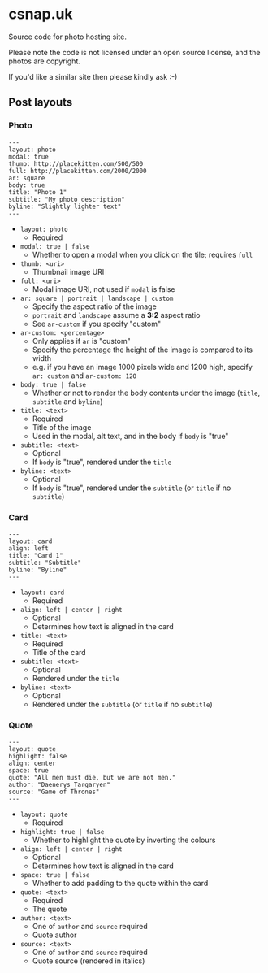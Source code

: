 # csnap.uk

Source code for photo hosting site.

Please note the code is not licensed under an open source license, and the photos are copyright.

If you'd like a similar site then please kindly ask :-)

## Post layouts

### Photo

    ---
    layout: photo
    modal: true
    thumb: http://placekitten.com/500/500
    full: http://placekitten.com/2000/2000
    ar: square
    body: true
    title: "Photo 1"
    subtitle: "My photo description"
    byline: "Slightly lighter text"
    ---

- `layout: photo`
  - Required
- `modal: true | false`
  - Whether to open a modal when you click on the tile; requires `full`
- `thumb: <uri>`
  - Thumbnail image URI
- `full: <uri>`
  - Modal image URI, not used if `modal` is false
- `ar: square | portrait | landscape | custom`
  - Specify the aspect ratio of the image
  - `portrait` and `landscape` assume a **3:2** aspect ratio
  - See `ar-custom` if you specify "custom"
- `ar-custom: <percentage>`
  - Only applies if `ar` is "custom"
  - Specify the percentage the height of the image is compared to its width
  - e.g. if you have an image 1000 pixels wide and 1200 high, specify `ar: custom` and `ar-custom: 120`
- `body: true | false`
  - Whether or not to render the body contents under the image (`title`, `subtitle` and `byline`)
- `title: <text>`
  - Required
  - Title of the image
  - Used in the modal, alt text, and in the body if `body` is "true"
- `subtitle: <text>`
  - Optional
  - If `body` is "true", rendered under the `title`
- `byline: <text>`
  - Optional
  - If `body` is "true", rendered under the `subtitle` (or `title` if no `subtitle`)


### Card

    ---
    layout: card
    align: left
    title: "Card 1"
    subtitle: "Subtitle"
    byline: "Byline"
    ---

- `layout: card`
  - Required
- `align: left | center | right`
  - Optional
  - Determines how text is aligned in the card
- `title: <text>`
  - Required
  - Title of the card
- `subtitle: <text>`
  - Optional
  - Rendered under the `title`
- `byline: <text>`
  - Optional
  - Rendered under the `subtitle` (or `title` if no `subtitle`)

### Quote

    ---
    layout: quote
    highlight: false
    align: center
    space: true
    quote: "All men must die, but we are not men."
    author: "Daenerys Targaryen"
    source: "Game of Thrones"
    ---

- `layout: quote`
  - Required
- `highlight: true | false`
  - Whether to highlight the quote by inverting the colours
- `align: left | center | right`
  - Optional
  - Determines how text is aligned in the card
- `space: true | false`
  - Whether to add padding to the quote within the card
- `quote: <text>`
  - Required
  - The quote
- `author: <text>`
  - One of `author` and `source` required
  - Quote author
- `source: <text>`
  - One of `author` and `source` required
  - Quote source (rendered in italics)